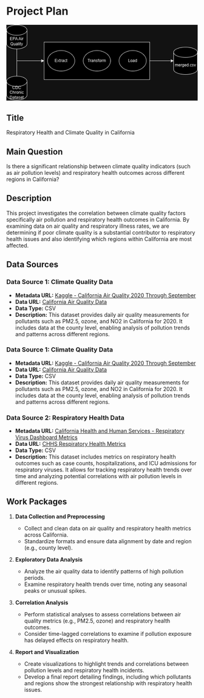 # Project Plan

![Respiratory Health and Climate Quality in California](../project/images/pipeline.png)

## Title
Respiratory Health and Climate Quality in California

## Main Question
Is there a significant relationship between climate quality indicators (such as air pollution levels) and respiratory health outcomes across different regions in California?

## Description
This project investigates the correlation between climate quality factors specifically air pollution and respiratory health outcomes in California. By examining data on air quality and respiratory illness rates, we are determining if poor climate quality is a substantial contributor to respiratory health issues and also identifying which regions within California are most affected.

## Data Sources

### Data Source 1: Climate Quality Data
- **Metadata URL:** [Kaggle - California Air Quality 2020 Through September](https://www.kaggle.com/datasets/thaddeussegura/california-air-quality-2020-through-sept10th)
- **Data URL:** [California Air Quality Data](https://www.kaggle.com/datasets/thaddeussegura/california-air-quality-2020-through-sept10th)
- **Data Type:** CSV
- **Description:** This dataset provides daily air quality measurements for pollutants such as PM2.5, ozone, and NO2 in California for 2020. It includes data at the county level, enabling analysis of pollution trends and patterns across different regions.

### Data Source 1: Climate Quality Data
- **Metadata URL:** [Kaggle - California Air Quality 2020 Through September](https://www.kaggle.com/datasets/thaddeussegura/california-air-quality-2020-through-sept10th)
- **Data URL:** [California Air Quality Data](https://www.kaggle.com/datasets/thaddeussegura/california-air-quality-2020-through-sept10th)
- **Data Type:** CSV
- **Description:** This dataset provides daily air quality measurements for pollutants such as PM2.5, ozone, and NO2 in California for 2020. It includes data at the county level, enabling analysis of pollution trends and patterns across different regions.


### Data Source 2: Respiratory Health Data
- **Metadata URL:** [California Health and Human Services - Respiratory Virus Dashboard Metrics](https://data.chhs.ca.gov/dataset/respiratory-virus-dashboard-metrics)
- **Data URL:** [CHHS Respiratory Health Metrics](https://data.chhs.ca.gov/dataset/respiratory-virus-dashboard-metrics)
- **Data Type:** CSV
- **Description:** This dataset includes metrics on respiratory health outcomes such as case counts, hospitalizations, and ICU admissions for respiratory viruses. It allows for tracking respiratory health trends over time and analyzing potential correlations with air pollution levels in different regions.

## Work Packages

1. **Data Collection and Preprocessing**
   - Collect and clean data on air quality and respiratory health metrics across California.
   - Standardize formats and ensure data alignment by date and region (e.g., county level).

2. **Exploratory Data Analysis**
   - Analyze the air quality data to identify patterns of high pollution periods.
   - Examine respiratory health trends over time, noting any seasonal peaks or unusual spikes.

3. **Correlation Analysis**
   - Perform statistical analyses to assess correlations between air quality metrics (e.g., PM2.5, ozone) and respiratory health outcomes.
   - Consider time-lagged correlations to examine if pollution exposure has delayed effects on respiratory health.

4. **Report and Visualization**
   - Create visualizations to highlight trends and correlations between pollution levels and respiratory health incidents.
   - Develop a final report detailing findings, including which pollutants and regions show the strongest relationship with respiratory health issues.
